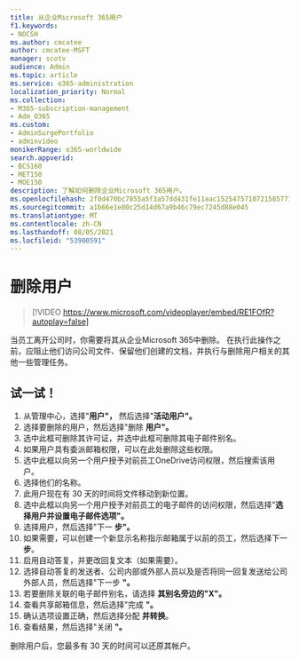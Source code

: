 ```yaml
---
title: 从企业Microsoft 365用户
f1.keywords:
- NOCSH
ms.author: cmcatee
author: cmcatee-MSFT
manager: scotv
audience: Admin
ms.topic: article
ms.service: o365-administration
localization_priority: Normal
ms.collection:
- M365-subscription-management
- Adm_O365
ms.custom:
- AdminSurgePortfolio
- adminvideo
monikerRange: o365-worldwide
search.appverid:
- BCS160
- MET150
- MOE150
description: 了解如何删除企业Microsoft 365用户。
ms.openlocfilehash: 2f0d470bc7855a5f3a57dd431fe11aac1525475710721585771f1959853ba50f
ms.sourcegitcommit: a1b66e1e80c25d14d67a9b46c79ec7245d88e045
ms.translationtype: MT
ms.contentlocale: zh-CN
ms.lasthandoff: 08/05/2021
ms.locfileid: "53900591"
---
```

# <a name="delete-a-user"></a>删除用户

> [!VIDEO https://www.microsoft.com/videoplayer/embed/RE1FOfR?autoplay=false]

当员工离开公司时，你需要将其从企业Microsoft 365中删除。 在执行此操作之前，应阻止他们访问公司文件、保留他们创建的文档，并执行与删除用户相关的其他一些管理任务。

## <a name="try-it"></a>试一试！

1. 从管理中心，选择"**用户"，** 然后选择"**活动用户"。**
1. 选择要删除的用户，然后选择"删除 **用户"。**
1. 选中此框可删除其许可证，并选中此框可删除其电子邮件别名。
1. 如果用户具有委派邮箱权限，可以在此处删除这些权限。
1. 选中此框以向另一个用户授予对前员工OneDrive访问权限，然后搜索该用户。
1. 选择他们的名称。
1. 此用户现在有 30 天的时间将文件移动到新位置。
1. 选中此框以向另一个用户授予对前员工的电子邮件的访问权限，然后选择"**选择用户并设置电子邮件选项"。**
1. 选择用户，然后选择"下一 **步"。**
1. 如果需要，可以创建一个新显示名称指示邮箱属于以前的员工，然后选择下一 **步**。
1. 启用自动答复，并更改回复文本（如果需要）。
1. 选择自动答复的发送者、公司内部或外部人员以及是否将同一回复发送给公司外部人员，然后选择"下一步 **"。**
1. 若要删除关联的电子邮件别名，请选择 **其别名旁边的"X"。**
1. 查看共享邮箱信息，然后选择"完成 **"。**
1. 确认选项设置正确，然后选择分配 **并转换**。
1. 查看结果，然后选择"关闭 **"。**

删除用户后，您最多有 30 天的时间可以还原其帐户。
